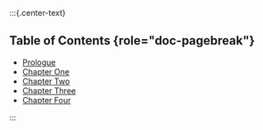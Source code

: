:::{.center-text}

## Table of Contents {role="doc-pagebreak"}

* [Prologue](#chapter-prologue)
* [Chapter One](#chapter-one)
* [Chapter Two](#chapter-two)
* [Chapter Three](#chapter-three)
* [Chapter Four](#chapter-four)

:::
